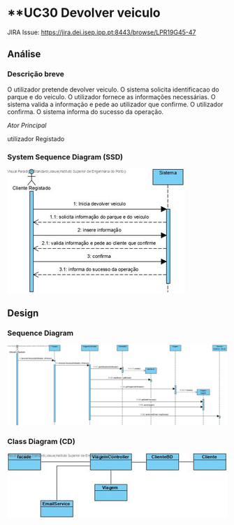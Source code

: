 # **UC30 Devolver veiculo

JIRA Issue: https://jira.dei.isep.ipp.pt:8443/browse/LPR19G45-47

## Análise

### Descrição breve

O utilizador pretende devolver veiculo. O sistema solicita identificacao do parque e do veiculo. 
O utilizador fornece as informações necessárias. O sistema valida a informação e pede ao utilizador que confirme.
O utilizador confirma. O sistema informa do sucesso da operação.

*Ator Principal*

utilizador Registado

### System Sequence Diagram (SSD)

![UC30_SSD_devolverVeiculo.jpg](UC30_SSD_devolverVeiculo.jpg)

## Design

### Sequence Diagram

![UC30_SD_devolverVeiculo.jpg](UC30_SD_devolverVeiculo.jpg)

### Class Diagram (CD)

![UC30_CD_devolverVeiculo.jpg](UC30_CD_devolverVeiculo.jpg)
